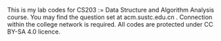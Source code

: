 This is my lab codes for CS203 := Data Structure and Algorithm Analysis course. You may find the question set at acm.sustc.edu.cn . Connection within the college network is required. All codes are protected under CC BY-SA 4.0 licence.
